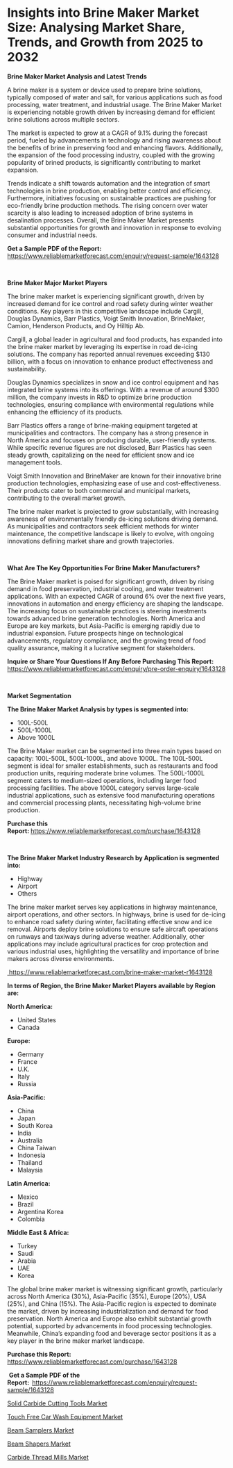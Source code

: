 <p><h1>Insights into Brine Maker Market Size: Analysing Market Share, Trends, and Growth from 2025 to 2032</h1></p><p><strong>Brine Maker Market Analysis and Latest Trends</strong></p>
<p><p>A brine maker is a system or device used to prepare brine solutions, typically composed of water and salt, for various applications such as food processing, water treatment, and industrial usage. The Brine Maker Market is experiencing notable growth driven by increasing demand for efficient brine solutions across multiple sectors. </p><p>The market is expected to grow at a CAGR of 9.1% during the forecast period, fueled by advancements in technology and rising awareness about the benefits of brine in preserving food and enhancing flavors. Additionally, the expansion of the food processing industry, coupled with the growing popularity of brined products, is significantly contributing to market expansion. </p><p>Trends indicate a shift towards automation and the integration of smart technologies in brine production, enabling better control and efficiency. Furthermore, initiatives focusing on sustainable practices are pushing for eco-friendly brine production methods. The rising concern over water scarcity is also leading to increased adoption of brine systems in desalination processes. Overall, the Brine Maker Market presents substantial opportunities for growth and innovation in response to evolving consumer and industrial needs.</p></p>
<p><strong>Get a Sample PDF of the Report:&nbsp;</strong> <a href="https://www.reliablemarketforecast.com/enquiry/request-sample/1643128?utm_campaign=1885&utm_medium=2&utm_source=Github&utm_content=ia&utm_term=10042025&utm_id=brine-maker">https://www.reliablemarketforecast.com/enquiry/request-sample/1643128</a></p>
<p>&nbsp;</p>
<p><strong>Brine Maker Major Market Players</strong></p>
<p><p>The brine maker market is experiencing significant growth, driven by increased demand for ice control and road safety during winter weather conditions. Key players in this competitive landscape include Cargill, Douglas Dynamics, Barr Plastics, Voigt Smith Innovation, BrineMaker, Camion, Henderson Products, and Oy Hilltip Ab.</p><p>Cargill, a global leader in agricultural and food products, has expanded into the brine maker market by leveraging its expertise in road de-icing solutions. The company has reported annual revenues exceeding $130 billion, with a focus on innovation to enhance product effectiveness and sustainability.</p><p>Douglas Dynamics specializes in snow and ice control equipment and has integrated brine systems into its offerings. With a revenue of around $300 million, the company invests in R&D to optimize brine production technologies, ensuring compliance with environmental regulations while enhancing the efficiency of its products.</p><p>Barr Plastics offers a range of brine-making equipment targeted at municipalities and contractors. The company has a strong presence in North America and focuses on producing durable, user-friendly systems. While specific revenue figures are not disclosed, Barr Plastics has seen steady growth, capitalizing on the need for efficient snow and ice management tools.</p><p>Voigt Smith Innovation and BrineMaker are known for their innovative brine production technologies, emphasizing ease of use and cost-effectiveness. Their products cater to both commercial and municipal markets, contributing to the overall market growth.</p><p>The brine maker market is projected to grow substantially, with increasing awareness of environmentally friendly de-icing solutions driving demand. As municipalities and contractors seek efficient methods for winter maintenance, the competitive landscape is likely to evolve, with ongoing innovations defining market share and growth trajectories.</p></p>
<p>&nbsp;</p>
<p><strong>What Are The Key Opportunities For Brine Maker Manufacturers?</strong></p>
<p><p>The Brine Maker market is poised for significant growth, driven by rising demand in food preservation, industrial cooling, and water treatment applications. With an expected CAGR of around 6% over the next five years, innovations in automation and energy efficiency are shaping the landscape. The increasing focus on sustainable practices is steering investments towards advanced brine generation technologies. North America and Europe are key markets, but Asia-Pacific is emerging rapidly due to industrial expansion. Future prospects hinge on technological advancements, regulatory compliance, and the growing trend of food quality assurance, making it a lucrative segment for stakeholders.</p></p>
<p><strong>Inquire or Share Your Questions If Any Before Purchasing This Report:</strong> <a href="https://www.reliablemarketforecast.com/enquiry/pre-order-enquiry/1643128?utm_campaign=1885&utm_medium=2&utm_source=Github&utm_content=ia&utm_term=10042025&utm_id=brine-maker">https://www.reliablemarketforecast.com/enquiry/pre-order-enquiry/1643128</a></p>
<p>&nbsp;</p>
<p><strong>Market Segmentation</strong></p>
<p><strong>The Brine Maker Market Analysis by types is segmented into:</strong></p>
<p><ul><li>100L-500L</li><li>500L-1000L</li><li>Above 1000L</li></ul></p>
<p><p>The Brine Maker market can be segmented into three main types based on capacity: 100L-500L, 500L-1000L, and above 1000L. The 100L-500L segment is ideal for smaller establishments, such as restaurants and food production units, requiring moderate brine volumes. The 500L-1000L segment caters to medium-sized operations, including larger food processing facilities. The above 1000L category serves large-scale industrial applications, such as extensive food manufacturing operations and commercial processing plants, necessitating high-volume brine production.</p></p>
<p><strong>Purchase this Report:&nbsp;</strong><a href="https://www.reliablemarketforecast.com/purchase/1643128?utm_campaign=1885&utm_medium=2&utm_source=Github&utm_content=ia&utm_term=10042025&utm_id=brine-maker">https://www.reliablemarketforecast.com/purchase/1643128</a></p>
<p>&nbsp;</p>
<p><strong>The Brine Maker Market Industry Research by Application is segmented into:</strong></p>
<p><ul><li>Highway</li><li>Airport</li><li>Others</li></ul></p>
<p><p>The brine maker market serves key applications in highway maintenance, airport operations, and other sectors. In highways, brine is used for de-icing to enhance road safety during winter, facilitating effective snow and ice removal. Airports deploy brine solutions to ensure safe aircraft operations on runways and taxiways during adverse weather. Additionally, other applications may include agricultural practices for crop protection and various industrial uses, highlighting the versatility and importance of brine makers across diverse environments.</p></p>
<p><a href="https://www.reliablemarketforecast.com/brine-maker-market-r1643128?utm_campaign=1885&utm_medium=2&utm_source=Github&utm_content=ia&utm_term=10042025&utm_id=brine-maker">&nbsp;https://www.reliablemarketforecast.com/brine-maker-market-r1643128</a></p>
<p><strong>In terms of Region, the Brine Maker Market Players available by Region are:</strong></p>
<p>
    <p> <strong> North America: </strong>
        <ul>
            <li>United States</li>
            <li>Canada</li>
        </ul>
        </p> 
    <p> <strong> Europe: </strong>
        <ul>
            <li>Germany</li>
            <li>France</li>
            <li>U.K.</li>
            <li>Italy</li>
            <li>Russia</li>
        </ul>
        </p> 
    <p> <strong> Asia-Pacific: </strong>
        <ul>
            <li>China</li>
            <li>Japan</li>
            <li>South Korea</li>
            <li>India</li>
            <li>Australia</li>
            <li>China Taiwan</li>
            <li>Indonesia</li>
            <li>Thailand</li>
            <li>Malaysia</li>
        </ul>
        </p> 
    <p> <strong> Latin America: </strong>
        <ul>
            <li>Mexico</li>
            <li>Brazil</li>
            <li>Argentina Korea</li>
            <li>Colombia</li>
        </ul>
        </p> 
    <p> <strong> Middle East & Africa: </strong>
        <ul>
            <li>Turkey</li>
            <li>Saudi</li>
            <li>Arabia</li>
            <li>UAE</li>
            <li>Korea</li>
        </ul>
    </p>
    </p>
<p><p>The global brine maker market is witnessing significant growth, particularly across North America (30%), Asia-Pacific (35%), Europe (20%), USA (25%), and China (15%). The Asia-Pacific region is expected to dominate the market, driven by increasing industrialization and demand for food preservation. North America and Europe also exhibit substantial growth potential, supported by advancements in food processing technologies. Meanwhile, China’s expanding food and beverage sector positions it as a key player in the brine maker market landscape.</p></p>
<p><strong>Purchase this Report: </strong><a href="https://www.reliablemarketforecast.com/purchase/1643128?utm_campaign=1885&utm_medium=2&utm_source=Github&utm_content=ia&utm_term=10042025&utm_id=brine-maker">https://www.reliablemarketforecast.com/purchase/1643128</a></p>
<p>&nbsp;<strong>Get a Sample PDF of the Report:&nbsp;&nbsp;</strong><a href="https://www.reliablemarketforecast.com/enquiry/request-sample/1643128?utm_campaign=1885&utm_medium=2&utm_source=Github&utm_content=ia&utm_term=10042025&utm_id=brine-maker">https://www.reliablemarketforecast.com/enquiry/request-sample/1643128</a></p>
<p><strong></strong></p>
<p><p><a href="https://github.com/lizonbochil23/Market-Research-Report-List-1/blob/main/solid-carbide-cutting-tools-market.md?utm_campaign=1885&utm_medium=2&utm_source=Github&utm_content=ia&utm_term=10042025&utm_id=brine-maker">Solid Carbide Cutting Tools Market</a></p><p><a href="https://github.com/leyesamilej/Market-Research-Report-List-1/blob/main/touch-free-car-wash-equipment-market.md?utm_campaign=1885&utm_medium=2&utm_source=Github&utm_content=ia&utm_term=10042025&utm_id=brine-maker">Touch Free Car Wash Equipment Market</a></p><p><a href="https://github.com/rushanday/Market-Research-Report-List-1/blob/main/beam-samplers-market.md?utm_campaign=1885&utm_medium=2&utm_source=Github&utm_content=ia&utm_term=10042025&utm_id=brine-maker">Beam Samplers Market</a></p><p><a href="https://github.com/carylgrinko/Market-Research-Report-List-1/blob/main/beam-shapers-market.md?utm_campaign=1885&utm_medium=2&utm_source=Github&utm_content=ia&utm_term=10042025&utm_id=brine-maker">Beam Shapers Market</a></p><p><a href="https://github.com/guinoopandam/Market-Research-Report-List-1/blob/main/carbide-thread-mills-market.md?utm_campaign=1885&utm_medium=2&utm_source=Github&utm_content=ia&utm_term=10042025&utm_id=brine-maker">Carbide Thread Mills Market</a></p></p>